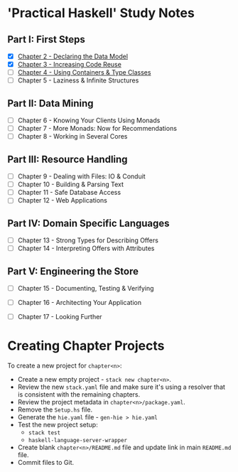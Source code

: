 # 'Practical Haskell' Study Notes

## Part I: First Steps

- [x] [Chapter 2 - Declaring the Data Model](chapter02/README.md)
- [x] [Chapter 3 - Increasing Code Reuse](chapter03/README.md)
- [ ] [Chapter 4 - Using Containers & Type Classes](chapter04/README.md)
- [ ] Chapter 5 - Laziness & Infinite Structures

## Part II: Data Mining

- [ ] Chapter 6 - Knowing Your Clients Using Monads
- [ ] Chapter 7 - More Monads: Now for Recommendations
- [ ] Chapter 8 - Working in Several Cores

## Part III: Resource Handling

- [ ] Chapter 9 - Dealing with Files: IO & Conduit
- [ ] Chapter 10 - Building & Parsing Text
- [ ] Chapter 11 - Safe Database Access
- [ ] Chapter 12 - Web Applications

## Part IV: Domain Specific Languages

- [ ] Chapter 13 - Strong Types for Describing Offers
- [ ] Chapter 14 - Interpreting Offers with Attributes

## Part V: Engineering the Store

- [ ] Chapter 15 - Documenting, Testing & Verifying
- [ ] Chapter 16 - Architecting Your Application
- [ ] Chapter 17 - Looking Further


# Creating Chapter Projects

To create a new project for `chapter<n>`:

- Create a new empty project - `stack new chapter<n>`.
- Review the new `stack.yaml` file and make sure it's using a resolver that is
  consistent with the remaining chapters.
- Review the project metadata in `chapter<n>/package.yaml`.
- Remove the `Setup.hs` file.
- Generate the `hie.yaml` file - `gen-hie > hie.yaml`
- Test the new project setup:
    - `stack test`
    - `haskell-language-server-wrapper`
- Create blank `chapter<n>/README.md` file and update link in main `README.md` file.
- Commit files to Git.